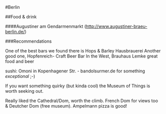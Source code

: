 #Berlin

##Food & drink

####Augustiner am Gendarmenmarkt (http://www.augustiner-braeu-berlin.de/)


###Recommendations

One of the best bars we found there is Hops & Barley Hausbrauerei
Another good one, Hopfenreich- Craft Beer Bar 
In the West, Brauhaus Lemke great food and beer

sushi: Omoni in Kopenhagener Str. - bandolsurmer.de for something  *exceptional* ;-)

If you want something quirky (but kinda cool) the Museum of Things is worth seeking out.

Really liked the Cathedral/Dom, worth the climb. French Dom for views too & Deutcher Dom (free museum). Ampelmann pizza is good!
